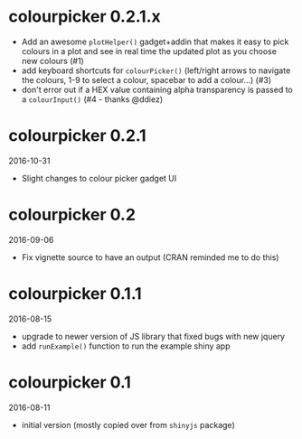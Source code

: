 # colourpicker 0.2.1.x

- Add an awesome `plotHelper()` gadget+addin that makes it easy to pick colours in a plot and see in real time the updated plot as you choose new colours (#1)
- add keyboard shortcuts for `colourPicker()` (left/right arrows to navigate the colours, 1-9 to select a colour, spacebar to add a colour...) (#3)
- don't error out if a HEX value containing alpha transparency is passed to a `colourInput()` (#4 - thanks @ddiez)

# colourpicker 0.2.1

2016-10-31

- Slight changes to colour picker gadget UI

# colourpicker 0.2

2016-09-06

- Fix vignette source to have an output (CRAN reminded me to do this) 

# colourpicker 0.1.1

2016-08-15

- upgrade to newer version of JS library that fixed bugs with new jquery
- add `runExample()` function to run the example shiny app


# colourpicker 0.1

2016-08-11

- initial version (mostly copied over from `shinyjs` package)
